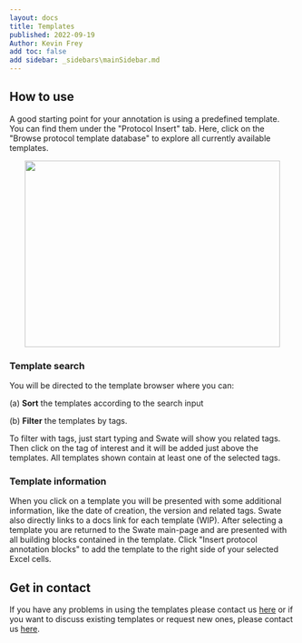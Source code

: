 ```yaml
---
layout: docs
title: Templates
published: 2022-09-19
Author: Kevin Frey
add toc: false
add sidebar: _sidebars\mainSidebar.md
---
```


## How to use

A good starting point for your annotation is using a predefined template. You can find them under the "Protocol Insert" tab. Here, click on the "Browse protocol template database" to explore all currently available templates.

<p align="center">
<img src="https://user-images.githubusercontent.com/39732517/128495178-cc14690a-fc8a-4a3c-b591-365176ea2b00.png" data-canonical-src="https://user-images.githubusercontent.com/39732517/128495178-cc14690a-fc8a-4a3c-b591-365176ea2b00.png" width="450" height="328"  />
</p>

### Template search

You will be directed to the template browser where you can:

(a) **Sort** the templates according to the search input

(b) **Filter** the templates by tags.

To filter with tags, just start typing and Swate will show you related tags. Then click on the tag of interest and it will be added just above the templates. All templates shown contain at least one of the selected tags.

### Template information

When you click on a template you will be presented with some additional information, like the date of creation, the version and related tags. Swate also directly links to a docs link for each template (WIP). After selecting a template you are returned to the Swate main-page and are presented with all building blocks contained in the template. Click "Insert protocol annotation blocks" to add the template to the right side of your selected Excel cells.

## Get in contact

If you have any problems in using the templates please contact us [here](https://github.com/nfdi4plants/Swate/issues/new/choose) or if you want to discuss existing templates or request new ones, please contact us [here](https://github.com/nfdi4plants/SWATE_templates/issues/new/choose).
